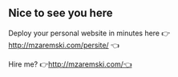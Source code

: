 ## Nice to see you here

Deploy your personal website in minutes here 👉 http://mzaremski.com/persite/ 👈

Hire me? 👉http://mzaremski.com/👈
